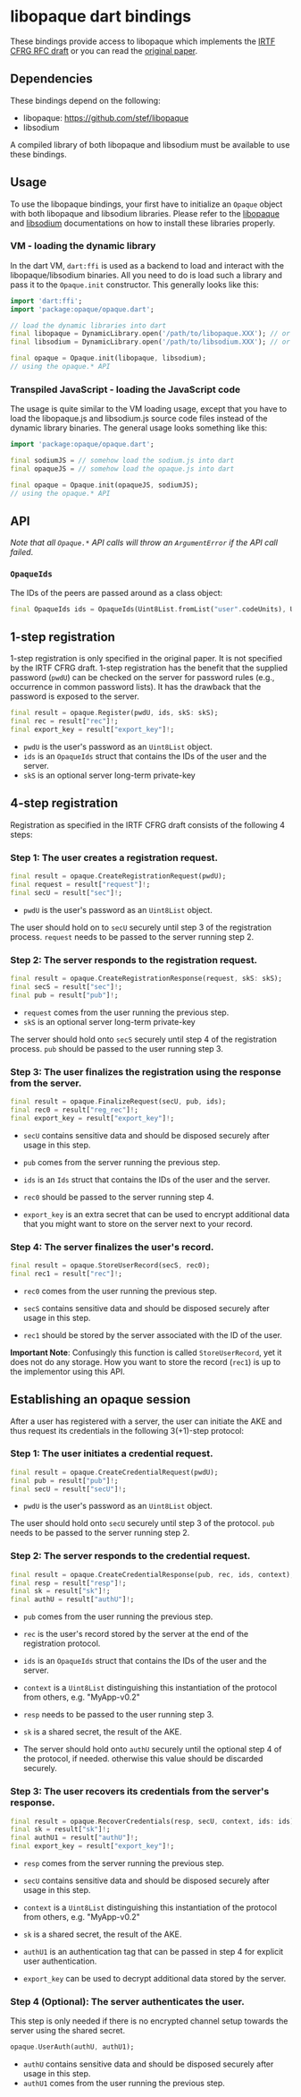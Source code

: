 # libopaque dart bindings

These bindings provide access to libopaque which implements the
[IRTF CFRG RFC draft](https://github.com/cfrg/draft-irtf-cfrg-opaque)
or you can read the [original paper](https://eprint.iacr.org/2018/163).

## Dependencies

These bindings depend on the following:
  - libopaque: https://github.com/stef/libopaque
  - libsodium

A compiled library of both libopaque and libsodium must be available to use these bindings.

## Usage

To use the libopaque bindings, your first have to initialize an `Opaque` object
with both libopaque and libsodium libraries. Please refer to the [libopaque](https://github.com/stef/libopaque) and [libsodium](https://libsodium.gitbook.io/doc/installation) documentations on how to install these libraries properly.

### VM - loading the dynamic library
In the dart VM, `dart:ffi` is used as a backend to load and interact with the libopaque/libsodium binaries. All you need to do is load such a library and pass it to the `Opaque.init` constructor. This generally looks like this:

```dart
import 'dart:ffi';
import 'package:opaque/opaque.dart';

// load the dynamic libraries into dart
final libopaque = DynamicLibrary.open('/path/to/libopaque.XXX'); // or DynamicLibrary.process()
final libsodium = DynamicLibrary.open('/path/to/libsodium.XXX'); // or DynamicLibrary.process()

final opaque = Opaque.init(libopaque, libsodium);
// using the opaque.* API
```

### Transpiled JavaScript - loading the JavaScript code
The usage is quite similar to the VM loading usage, except that you have to load the libopaque.js and libsodium.js source code files instead of the dynamic library binaries. The general usage looks something like this:

```dart
import 'package:opaque/opaque.dart';

final sodiumJS = // somehow load the sodium.js into dart
final opaqueJS = // somehow load the opaque.js into dart

final opaque = Opaque.init(opaqueJS, sodiumJS);
// using the opaque.* API
```

## API

_Note that all `Opaque.*` API calls will throw an `ArgumentError` if the API call failed_.

### `OpaqueIds`
The IDs of the peers are passed around as a class object:
```dart
final OpaqueIds ids = OpaqueIds(Uint8List.fromList("user".codeUnits), Uint8List.fromList("server".codeUnits));
```

## 1-step registration

1-step registration is only specified in the original paper. It is not specified by the IRTF
CFRG draft. 1-step registration has the benefit that the supplied password (`pwdU`) can be checked
on the server for password rules (e.g., occurrence in common password
lists). It has the drawback that the password is exposed to the server.

```dart
final result = opaque.Register(pwdU, ids, skS: skS);
final rec = result["rec"]!;
final export_key = result["export_key"]!;
```
 - `pwdU` is the user's password as an `Uint8List` object.
 - `ids` is an `OpaqueIds` struct that contains the IDs of the user and the server.
 - `skS` is an optional server long-term private-key

## 4-step registration

Registration as specified in the IRTF CFRG draft consists of the
following 4 steps:

### Step 1: The user creates a registration request.

```dart
final result = opaque.CreateRegistrationRequest(pwdU);
final request = result["request"]!;
final secU = result["sec"]!;
```

- `pwdU` is the user's password as an `Uint8List` object.

The user should hold on to `secU` securely until step 3 of the registration process.
`request` needs to be passed to the server running step 2.

### Step 2: The server responds to the registration request.

```dart
final result = opaque.CreateRegistrationResponse(request, skS: skS);
final secS = result["sec"]!;
final pub = result["pub"]!;
```

 - `request` comes from the user running the previous step.
 - `skS` is an optional server long-term private-key

The server should hold onto `secS` securely until step 4 of the registration process.
`pub` should be passed to the user running step 3.

### Step 3: The user finalizes the registration using the response from the server.

```dart
final result = opaque.FinalizeRequest(secU, pub, ids);
final rec0 = result["reg_rec"]!;
final export_key = result["export_key"]!;
```

 - `secU` contains sensitive data and should be disposed securely after usage in this step.
 - `pub` comes from the server running the previous step.
 - `ids` is an `Ids` struct that contains the IDs of the user and the server.

 - `rec0` should be passed to the server running step 4.
 - `export_key` is an extra secret that can be used to encrypt
   additional data that you might want to store on the server next to
   your record.

### Step 4: The server finalizes the user's record.

```dart
final result = opaque.StoreUserRecord(secS, rec0);
final rec1 = result["rec"]!;
```

 - `rec0` comes from the user running the previous step.
 - `secS` contains sensitive data and should be disposed securely after usage in this step.

 - `rec1` should be stored by the server associated with the ID of the user.

**Important Note**: Confusingly this function is called `StoreUserRecord`, yet it
does not do any storage. How you want to store the record (`rec1`) is up
to the implementor using this API.

## Establishing an opaque session

After a user has registered with a server, the user can initiate the
AKE and thus request its credentials in the following 3(+1)-step protocol:

### Step 1: The user initiates a credential request.

```dart
final result = opaque.CreateCredentialRequest(pwdU);
final pub = result["pub"]!;
final secU = result["secU"]!;
```

 - `pwdU` is the user's password as an `Uint8List` object.

The user should hold onto `secU` securely until step 3 of the protocol.
`pub` needs to be passed to the server running step 2.

### Step 2: The server responds to the credential request.

```dart
final result = opaque.CreateCredentialResponse(pub, rec, ids, context);
final resp = result["resp"]!;
final sk = result["sk"]!;
final authU = result["authU"]!;
```

 - `pub` comes from the user running the previous step.
 - `rec` is the user's record stored by the server at the end of the registration protocol.
 - `ids` is an `OpaqueIds` struct that contains the IDs of the user and the server.
 - `context` is a `Uint8List` distinguishing this instantiation of the protocol from others, e.g. "MyApp-v0.2"

 - `resp` needs to be passed to the user running step 3.
 - `sk` is a shared secret, the result of the AKE.
 - The server should hold onto `authU` securely until the optional step
   4 of the protocol, if needed. otherwise this value should be
   discarded securely.

### Step 3: The user recovers its credentials from the server's response.

```dart
final result = opaque.RecoverCredentials(resp, secU, context, ids: ids);
final sk = result["sk"]!;
final authU1 = result["authU"]!;
final export_key = result["export_key"]!;
```

 - `resp` comes from the server running the previous step.
 - `secU` contains sensitive data and should be disposed securely after usage in this step.
 - `context` is a `Uint8List` distinguishing this instantiation of the protocol from others, e.g. "MyApp-v0.2"

 - `sk` is a shared secret, the result of the AKE.
 - `authU1` is an authentication tag that can be passed in step 4 for explicit user authentication.
 - `export_key` can be used to decrypt additional data stored by the server.

### Step 4 (Optional): The server authenticates the user.

This step is only needed if there is no encrypted channel setup
towards the server using the shared secret.

```dart
opaque.UserAuth(authU, authU1);
```

 - `authU` contains sensitive data and should be disposed securely after usage in this step.
 - `authU1` comes from the user running the previous step.


